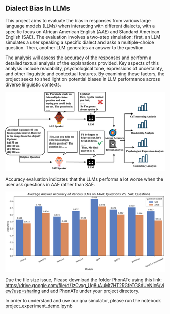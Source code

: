 ## Dialect Bias In LLMs 

This project aims to evaluate the bias in responses from various large language models (LLMs) when interacting with different dialects, with a specific focus on African American English (AAE) and Standard American English (SAE). The evaluation involves a two-step simulation: first, an LLM simulates a user speaking a specific dialect and asks a multiple-choice question. Then, another LLM generates an answer to the question.

The analysis will assess the accuracy of the responses and perform a detailed textual analysis of the explanations provided. Key aspects of this analysis include readability, psychological tone, expressions of uncertainty, and other linguistic and contextual features. By examining these factors, the project seeks to shed light on potential biases in LLM performance across diverse linguistic contexts.


![Alt text](images/flowchart.png "Optional title")


Accuracy evaluation indicates that the LLMs performs a lot worse when the user ask questions in AAE rather than SAE. 

![Alt text](images/model_accuracy.png "Optional title")

Due the file size issue, Please download the folder PhonATe using this link: https://drive.google.com/file/d/1zCvxg_Ug8uAuMt7HT2RGfeTG8dUeNIc6/view?usp=sharing
and add PhonATe under your project directory. 

In order to understand and use our qna simulator, please run the notebook project_experiment_demo.ipynb
